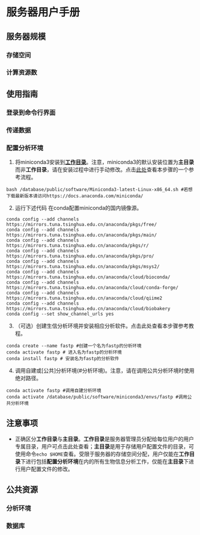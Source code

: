 # 服务器用户手册
## 服务器规模

### 存储空间
### 计算资源数
## 使用指南
### 登录到命令行界面
### 传递数据
### 配置分析环境
1. 将miniconda3安装到[**工作目录**](#注意事项)。注意，miniconda3的默认安装位置为**主目录**而非**工作目录**，请在安装过程中进行手动修改。点击[此处](https://blog.csdn.net/suiyueruge1314/article/details/126705416)查看本步骤的一个参考流程。
```
bash /database/public/software/Miniconda3-latest-Linux-x86_64.sh #若想下载最新版本请访问https://docs.anaconda.com/miniconda/
```
2. 运行下述代码 在conda配置miniconda的国内镜像源。
```
conda config --add channels https://mirrors.tuna.tsinghua.edu.cn/anaconda/pkgs/free/
conda config --add channels https://mirrors.tuna.tsinghua.edu.cn/anaconda/pkgs/main/
conda config --add channels https://mirrors.tuna.tsinghua.edu.cn/anaconda/pkgs/r/
conda config --add channels https://mirrors.tuna.tsinghua.edu.cn/anaconda/pkgs/pro/
conda config --add channels https://mirrors.tuna.tsinghua.edu.cn/anaconda/pkgs/msys2/
conda config --add channels https://mirrors.tuna.tsinghua.edu.cn/anaconda/cloud/bioconda/
conda config --add channels https://mirrors.tuna.tsinghua.edu.cn/anaconda/cloud/conda-forge/
conda config --add channels https://mirrors.tuna.tsinghua.edu.cn/anaconda/cloud/qiime2
conda config --add channels https://mirrors.tuna.tsinghua.edu.cn/anaconda/cloud/biobakery
conda config --set show_channel_urls yes
```
3. （可选）创建生信分析环境并安装相应分析软件。点击此处查看本步骤参考教程。
```
conda create --name fastp #创建一个名为fastp的分析环境
conda activate fastp # 进入名为fastp的分析环境
conda install fastp # 安装名为fastp的分析软件
```
4. 调用自建或[公共]分析环境(#分析环境)。注意，请在调用公共分析环境时使用绝对路径。
```
conda activate fastp #调用自建分析环境
conda activate /database/public/software/miniconda3/envs/fastp #调用公共分析环境
```

## 注意事项
- 正确区分**工作目录**与**主目录**。**工作目录**是服务器管理员分配给每位用户的用户专属目录，用户可点击此处查看；**主目录**是用于存储用户配置文件的目录，可使用命令`echo $HOME`查看。受限于服务器的存储空间分配，用户仅能在**工作目录**下进行包括**配置分析环境**在内的所有生物信息分析工作，仅能在**主目录**下进行用户配置文件的修改。
## 公共资源
### 分析环境
### 数据库
